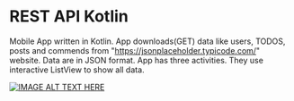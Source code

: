 # REST API Kotlin

Mobile App written in Kotlin. App downloads(GET) data like users, TODOS, posts and commends from "https://jsonplaceholder.typicode.com/" website. Data are in JSON format. App has three activities. They use interactive ListView to show all data.  

[![IMAGE ALT TEXT HERE](https://img.youtube.com/vi/q-fnFjAv1n0/0.jpg)](https://www.youtube.com/watch?v=q-fnFjAv1n0 "REST API Kotlin")

